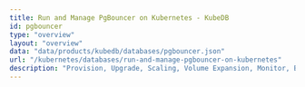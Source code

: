 ```yaml
---
title: Run and Manage PgBouncer on Kubernetes - KubeDB
id: pgbouncer
type: "overview"
layout: "overview"
data: "data/products/kubedb/databases/pgbouncer.json"
url: "/kubernetes/databases/run-and-manage-pgbouncer-on-kubernetes"
description: "Provision, Upgrade, Scaling, Volume Expansion, Monitor, Backup & Restore, Security for PgBouncer Databases in Kubernetes on any Public & Private Cloud"
---
```

